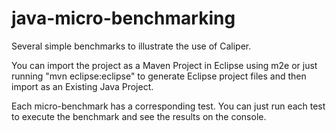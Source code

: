 java-micro-benchmarking
=======================

Several simple benchmarks to illustrate the use of Caliper.

You can import the project as a Maven Project in Eclipse using m2e or just running "mvn eclipse:eclipse" to generate Eclipse project files and then import as an Existing Java Project.

Each micro-benchmark has a corresponding test. You can just run each test to execute the benchmark and see the results on the console.
